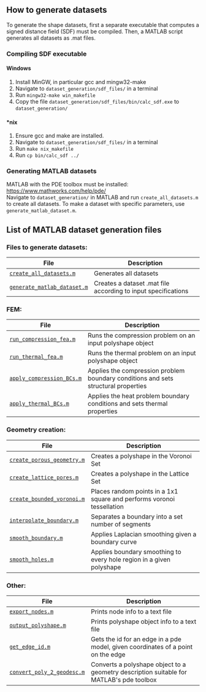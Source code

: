 ## How to generate datasets
To generate the shape datasets, first a separate executable that computes a signed distance field (SDF) must be compiled. Then, a MATLAB script generates all datasets as .mat files.

### Compiling SDF executable
#### Windows
1. Install MinGW, in particular gcc and mingw32-make
2. Navigate to `dataset_generation/sdf_files/` in a terminal
3. Run `mingw32-make win_makefile`
4. Copy the file `dataset_generation/sdf_files/bin/calc_sdf.exe` to `dataset_generation/`

#### \*nix
1. Ensure gcc and make are installed.
2. Navigate to `dataset_generation/sdf_files/` in a terminal
3. Run `make nix_makefile`
4. Run `cp bin/calc_sdf ../`

### Generating MATLAB datasets
MATLAB with the PDE toolbox must be installed: https://www.mathworks.com/help/pde/  
Navigate to `dataset_generation/` in MATLAB and run `create_all_datasets.m` to create all datasets.
To make a dataset with specific parameters, use `generate_matlab_dataset.m`.



## List of MATLAB dataset generation files


### Files to generate datasets:

| File | Description |
| --- | --- |
| [`create_all_datasets.m`](create_all_datasets.m)     | Generates all datasets |
| [`generate_matlab_dataset.m`](generate_matlab_dataset.m) | Creates a dataset .mat file according to input specifications |

### FEM:

| File | Description |
| --- | --- |
| [`run_compression_fea.m`](run_compression_fea.m) | Runs the compression problem on an input polyshape object |
| [`run_thermal_fea.m`](run_thermal_fea.m) | Runs the thermal problem on an input polyshape object |
| [`apply_compression_BCs.m`](apply_compression_BCs.m) | Applies the compression problem boundary conditions and sets structural properties |
| [`apply_thermal_BCs.m`](apply_thermal_BCs.m) | Applies the heat problem boundary conditions and sets thermal properties |


### Geometry creation:

| File | Description |
| --- | --- |
| [`create_porous_geometry.m`](create_porous_geometry.m) | Creates a polyshape in the Voronoi Set |
| [`create_lattice_pores.m`](create_lattice_pores.m) | Creates a polyshape in the Lattice Set |
| [`create_bounded_voronoi.m`](create_bounded_voronoi.m) | Places random points in a 1x1 square and performs voronoi tessellation |
| [`interpolate_boundary.m`](interpolate_boundary.m) | Separates a boundary into a set number of segments |
| [`smooth_boundary.m`](smooth_boundary.m) | Applies Laplacian smoothing given a boundary curve |
| [`smooth_holes.m`](smooth_holes.m) | Applies boundary smoothing to every hole region in a given polyshape |

### Other:

| File | Description |
| --- | --- |
| [`export_nodes.m`](export_nodes.m) | Prints node info to a text file | 
| [`output_polyshape.m`](output_polyshape.m) | Prints polyshape object info to a text file |
| [`get_edge_id.m`](get_edge_id.m) | Gets the id for an edge in a pde model, given coordinates of a point on the edge |
| [`convert_poly_2_geodesc.m`](convert_poly_2_geodesc.m) | Converts a polyshape object to a geometry description suitable for MATLAB's pde toolbox |